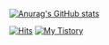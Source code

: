 [![Anurag's GitHub stats](https://github-readme-stats.vercel.app/api?username=KIMJINWOO4)](https://github.com/anuraghazra/github-readme-stats)


[![Hits](https://hits.seeyoufarm.com/api/count/incr/badge.svg?url=https%3A%2F%2Fgithub.com%2FKIMJINWOO4%2Fhit-counter&count_bg=%2379C83D&title_bg=%23555555&icon=&icon_color=%23E7E7E7&title=hits&edge_flat=false)](https://hits.seeyoufarm.com)
[![My Tistory](https://w.namu.la/s/6f49370e6e43967aa0a6df9e9f338551bf1885d6bb6becc40e1d6d7701adc4b76ab9548fd44b9322087426df7cc9da25b8fd785829f4c4e2a793f81729d31b4be056a888909dacce319b5ce14beb0cd93cd164d7a62fc3af20a3e0b35dfc2d33)](https://lgtmtome.tistory.com)
<!--

**KIMJINWOO4/KIMJINWOO4** is a ✨ _special_ ✨ repository because its `README.md` (this file) appears on your GitHub profile.

Here are some ideas to get you started:

- 🔭 I’m currently working on ...
- 🌱 I’m currently learning ...
- 👯 I’m looking to collaborate on ...
- 🤔 I’m looking for help with ...
- 💬 Ask me about ...
- 📫 How to reach me: ...
- 😄 Pronouns: ...
- ⚡ Fun fact: ...
-->
